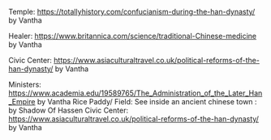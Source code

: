 
Temple: https://totallyhistory.com/confucianism-during-the-han-dynasty/
by Vantha

Healer: https://www.britannica.com/science/traditional-Chinese-medicine by Vantha

Civic Center: https://www.asiaculturaltravel.co.uk/political-reforms-of-the-han-dynasty/ by Vantha

Ministers: https://www.academia.edu/19589765/The_Administration_of_the_Later_Han_Empire by Vantha
Rice Paddy/ Field: See inside an ancient chinese town : by Shadow Of Hassen
Civic Center: https://www.asiaculturaltravel.co.uk/political-reforms-of-the-han-dynasty/ by Vantha

